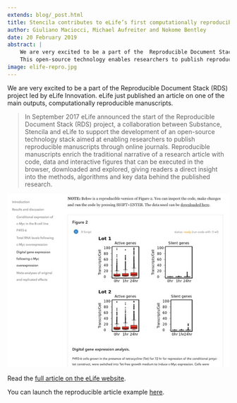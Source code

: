```yaml
---
extends: blog/_post.html
title: Stencila contributes to eLife’s first computationally reproducible article
author: Giuliano Maciocci, Michael Aufreiter and Nokome Bentley 
date: 20 February 2019
abstract: |
    We are very excited to be a part of the  Reproducible Document Stack (RDS) project led by eLife Innovation. 
    This open-source technology enables researchers to publish reproducible manuscripts through online journals.
image: elife-repro.jpg
---
```


We are very excited to be a part of the  Reproducible Document Stack (RDS) project led by eLife Innovation. eLife just published 
an article on one of the main outputs, computationally reproducible manuscripts.

> In September 2017 eLife announced the start of the Reproducible Document Stack (RDS) project, a collaboration between Substance, Stencila and eLife to support the development of an open-source technology stack aimed at enabling researchers to publish reproducible manuscripts through online journals. Reproducible manuscripts enrich the traditional narrative of a research article with code, data and interactive figures that can be executed in the browser, downloaded and explored, giving readers a direct insight into the methods, algorithms and key data behind the published research.

![](elife-repro.jpg)

Read the [full article on the eLife website](https://elifesciences.org/labs/ad58f08d/introducing-elife-s-first-computationally-reproducible-article).

You can launch the reproducible article example [here](https://repro.elifesciences.org/example.html#).